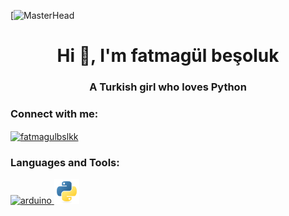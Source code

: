 [![MasterHead](https://realpython.com/cdn-cgi/image/width=960,format=auto/https://files.realpython.com/media/Arduino-With-Python-How-to-Get-Started_Watermarked.67d3c045231b.jpg)
<h1 align="center">Hi 👋, I'm fatmagül beşoluk</h1>
<h3 align="center">A Turkish girl who loves Python</h3>

<h3 align="left">Connect with me:</h3>
<p align="left">
<a href="https://instagram.com/fatmagulbslkk" target="blank"><img align="center" src="https://raw.githubusercontent.com/rahuldkjain/github-profile-readme-generator/master/src/images/icons/Social/instagram.svg" alt="fatmagulbslkk" height="30" width="40" /></a>
</p>

<h3 align="left">Languages and Tools:</h3>
<p align="left"> <a href="https://www.arduino.cc/" target="_blank" rel="noreferrer"> <img src="https://cdn.worldvectorlogo.com/logos/arduino-1.svg" alt="arduino" width="40" height="40"/> </a> <a href="https://www.python.org" target="_blank" rel="noreferrer"> <img src="https://raw.githubusercontent.com/devicons/devicon/master/icons/python/python-original.svg" alt="python" width="40" height="40"/> </a> </p>

